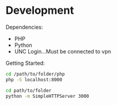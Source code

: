 # Development

Dependencies:

 * PHP
 * Python
 * UNC Login...Must be connected to vpn


Getting Started:

```bash
cd /path/to/folder/php
php -S localhost:8000
```
```bash
cd path/to/folder
python -m SimpleHTTPServer 3000
```
